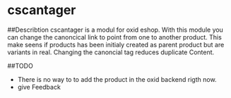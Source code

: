 # cscantager

##Describtion
cscantager is a modul for oxid eshop. With this module you can change the canoncical link to point from one to another product. This make seens if products has been initialy created as parent product but are variants in real. Changing the canoncial tag reduces duplicate Content.

##TODO

- There is no way to to add the product in the oxid backend rigth now.
- give Feedback